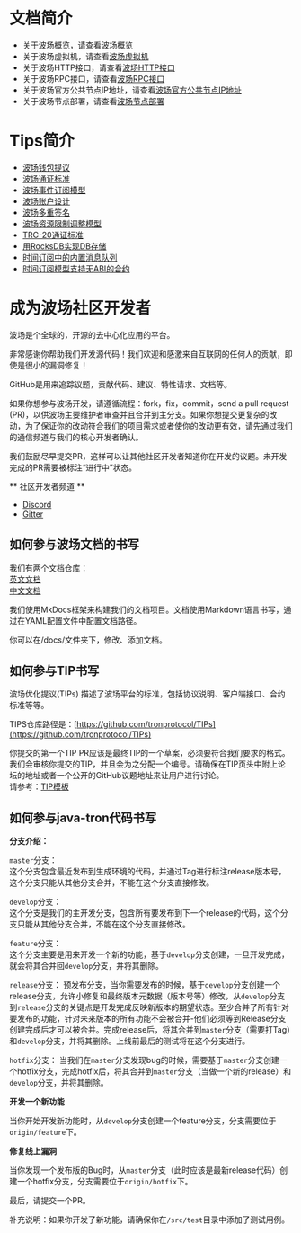 
# 文档简介

+ 关于波场概览，请查看[波场概览](Tron-overview.md)
+ 关于波场虚拟机，请查看[波场虚拟机](Tron-VM.md)
+ 关于波场HTTP接口，请查看[波场HTTP接口](Tron-http.md)
+ 关于波场RPC接口，请查看[波场RPC接口](Tron-rpc.md)
+ 关于波场官方公共节点IP地址，请查看[波场官方公共节点IP地址](official-public-nodes.md)
+ 关于波场节点部署，请查看[波场节点部署](Tron-deployment.md)

# Tips简介
+ [波场钱包提议](https://github.com/tronprotocol/TIPs/blob/master/tip-01.md)  
+ [波场通证标准](https://github.com/tronprotocol/TIPs/blob/master/tip-10.md)  
+ [波场事件订阅模型](https://github.com/tronprotocol/TIPs/blob/master/tip-12.md)  
+ [波场账户设计](https://github.com/tronprotocol/TIPs/blob/master/tip-13.md)    
+ [波场多重签名](https://github.com/tronprotocol/TIPs/blob/master/tip-16.md)  
+ [波场资源限制调整模型](https://github.com/tronprotocol/TIPs/blob/master/tip-17.md)  
+ [TRC-20通证标准](https://github.com/tronprotocol/TIPs/blob/master/tip-20.md)  
+ [用RocksDB实现DB存储](https://github.com/tronprotocol/TIPs/blob/master/tip-24.md)  
+ [时间订阅中的内置消息队列](https://github.com/tronprotocol/TIPs/blob/master/tip-28.md)  
+ [时间订阅模型支持无ABI的合约](https://github.com/tronprotocol/TIPs/blob/master/tip-34.md)

# 成为波场社区开发者

波场是个全球的，开源的去中心化应用的平台。

非常感谢你帮助我们开发源代码！我们欢迎和感激来自互联网的任何人的贡献，即使是很小的漏洞修复！

GitHub是用来追踪议题，贡献代码、建议、特性请求、文档等。

如果你想参与波场开发，请遵循流程：fork，fix，commit，send a pull request (PR)，以供波场主要维护者审查并且合并到主分支。如果你想提交更复杂的改动，为了保证你的改动符合我们的项目需求或者使你的改动更有效，请先通过我们的通信频道与我们的核心开发者确认。

我们鼓励尽早提交PR，这样可以让其他社区开发者知道你在开发的议题。未开发完成的PR需要被标注“进行中”状态。

** 社区开发者频道 **

* [Discord](https://discord.gg/GsRgsTD)   
* [Gitter](https://gitter.im/tronprotocol/allcoredev)   

## 如何参与波场文档的书写

我们有两个文档仓库：  
[英文文档](https://github.com/tronprotocol/documentation-EN)     
[中文文档](https://github.com/tronprotocol/documentation-ZH)     

我们使用MkDocs框架来构建我们的文档项目。文档使用Markdown语言书写，通过在YAML配置文件中配置文档路径。

你可以在/docs/文件夹下，修改、添加文档。

## 如何参与TIP书写

波场优化提议(TIPs) 描述了波场平台的标准，包括协议说明、客户端接口、合约标准等等。

TIPS仓库路径是：[https://github.com/tronprotocol/TIPs](https://github.com/tronprotocol/TIPs)

你提交的第一个TIP PR应该是最终TIP的一个草案，必须要符合我们要求的格式。我们会审核你提交的TIP，并且会为之分配一个编号。请确保在TIP页头中附上论坛的地址或者一个公开的GitHub议题地址来让用户进行讨论。    
请参考：[TIP模板](https://github.com/tronprotocol/TIPs/blob/master/template.md)


## 如何参与java-tron代码书写

**分支介绍：**

``master``分支：  
这个分支包含最近发布到生成环境的代码，并通过Tag进行标注release版本号，这个分支只能从其他分支合并，不能在这个分支直接修改。

``develop``分支：  
这个分支是我们的主开发分支，包含所有要发布到下一个release的代码，这个分支只能从其他分支合并，不能在这个分支直接修改。

``feature``分支：  
这个分支主要是用来开发一个新的功能，基于``develop``分支创建，一旦开发完成，就会将其合并回``develop``分支，并将其删除。

``release``分支：
预发布分支，当你需要发布的时候，基于``develop``分支创建一个release分支，允许小修复和最终版本元数据（版本号等）修改，从``develop``分支到``release``分支的关键点是开发完成反映新版本的期望状态。至少合并了所有针对要发布的功能，针对未来版本的所有功能不会被合并-他们必须等到Release分支创建完成后才可以被合并。完成release后，将其合并到``master``分支（需要打Tag）和``develop``分支，并将其删除。上线前最后的测试将在这个分支进行。

``hotfix``分支：
当我们在``master``分支发现bug的时候，需要基于``master``分支创建一个hotfix分支，完成hotfix后，将其合并到``master``分支（当做一个新的release）和``develop``分支，并将其删除。

**开发一个新功能**  
  
当你开始开发新功能时，从``develop``分支创建一个feature分支，分支需要位于``origin/feature``下。  

**修复线上漏洞**  
     
当你发现一个发布版的Bug时，从``master``分支（此时应该是最新release代码）创建一个hotfix分支，分支需要位于``origin/hotfix``下。

最后，请提交一个PR。

补充说明：如果你开发了新功能，请确保你在``/src/test``目录中添加了测试用例。

